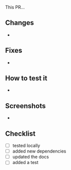This PR...

## Changes

-

## Fixes

-

## How to test it

-

## Screenshots

-

## Checklist

- [ ] tested locally
- [ ] added new dependencies
- [ ] updated the docs
- [ ] added a test
